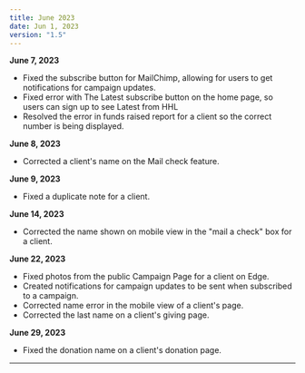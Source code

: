 ```yaml
---
title: June 2023
date: Jun 1, 2023
version: "1.5"
---
```

**June 7, 2023**
- Fixed the subscribe button for MailChimp, allowing for users to get notifications for campaign updates. 
- Fixed error with The Latest subscribe button on the home page, so users can sign up to see Latest from HHL 
- Resolved the error in funds raised report for a client so the correct number is being displayed. 

**June 8, 2023**
- Corrected a client's name on the Mail check feature.

**June 9, 2023**
- Fixed a duplicate note for a client. 

**June 14, 2023**
- Corrected the  name shown on mobile view in the "mail a check" box for a client.

**June 22, 2023**
- Fixed photos from the public Campaign Page for a client  on Edge. 
- Created notifications for campaign updates to be sent when subscribed to a campaign.
- Corrected name error in the mobile view of a client's page. 
- Corrected the last name on a client's giving page.

**June 29, 2023**
- Fixed the donation name on a client's donation page. 

---
